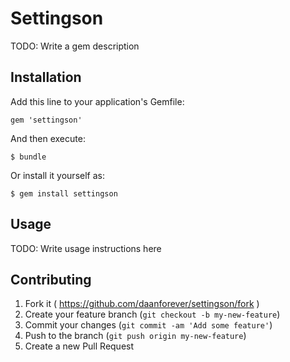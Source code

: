 # Settingson

TODO: Write a gem description

## Installation

Add this line to your application's Gemfile:

    gem 'settingson'

And then execute:

    $ bundle

Or install it yourself as:

    $ gem install settingson

## Usage

TODO: Write usage instructions here

## Contributing

1. Fork it ( https://github.com/daanforever/settingson/fork )
2. Create your feature branch (`git checkout -b my-new-feature`)
3. Commit your changes (`git commit -am 'Add some feature'`)
4. Push to the branch (`git push origin my-new-feature`)
5. Create a new Pull Request

